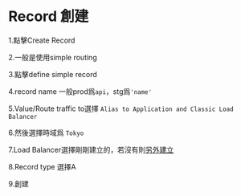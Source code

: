 # Record 創建

1.點擊Create Record

2.一般是使用simple routing

3.點擊define simple record

4.record name 一般prod爲`api`，stg爲`'name'`

5.Value/Route traffic to選擇 `Alias to Application and Classic Load Balancer`  

6.然後選擇時域爲 `Tokyo` 

7.Load Balancer選擇剛剛建立的，若沒有則[另外建立](load-balancer-chuang-jian/)

8.Record type 選擇A

9.創建






